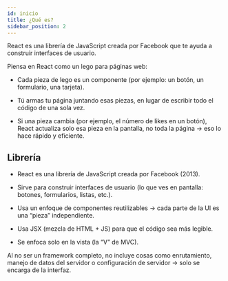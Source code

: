 ```yaml
---
id: inicio
title: ¿Qué es?
sidebar_position: 2
---
```


React es una librería de JavaScript creada por Facebook que te ayuda a construir interfaces de usuario.

Piensa en React como un lego para páginas web:

- Cada pieza de lego es un componente (por ejemplo: un botón, un formulario, una tarjeta).

- Tú armas tu página juntando esas piezas, en lugar de escribir todo el código de una sola vez.

- Si una pieza cambia (por ejemplo, el número de likes en un botón), React actualiza solo esa pieza en la pantalla, no toda la página → eso lo hace rápido y eficiente.


## Librería
- React es una librería de JavaScript creada por Facebook (2013).

- Sirve para construir interfaces de usuario (lo que ves en pantalla: botones, formularios, listas, etc.).

- Usa un enfoque de componentes reutilizables → cada parte de la UI es una “pieza” independiente.

- Usa JSX (mezcla de HTML + JS) para que el código sea más legible.

- Se enfoca solo en la vista (la “V” de MVC).

Al no ser un framework completo, no incluye cosas como enrutamiento, manejo de datos del servidor o configuración de servidor → solo se encarga de la interfaz.